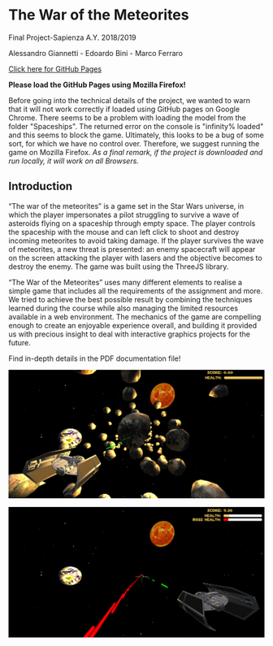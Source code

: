 # The War of the Meteorites
Final Project-Sapienza 
A.Y. 2018/2019


Alessandro Giannetti - Edoardo Bini - Marco Ferraro

[Click here for GitHub Pages](https://interactive-graphics-final-project.github.io/FinalProjectIG/)

**Please load the GitHub Pages using Mozilla Firefox!**

Before going into the technical details of the project, we wanted to warn that it will not work correctly if loaded using GitHub pages on Google Chrome.
There seems to be a problem with loading the model from the folder "Spaceships". The returned error on the console is "infinity% loaded" and this seems to block the game.
Ultimately, this looks to be a bug of some sort, for which we have no control over. Therefore, we suggest running the game on Mozilla Firefox.
*As a final remark, if the project is downloaded and run locally, it will work on all Browsers.*


## Introduction
“The war of the meteorites” is a game set in the Star Wars universe, in which the player impersonates a pilot struggling to survive a wave of asteroids flying on a spaceship through empty space.
The player controls the spaceship with the mouse and can left click to shoot and destroy incoming meteorites to avoid taking damage. If the player survives the wave of meteorites, a new threat is presented: an enemy spacecraft will appear on the screen attacking the player with lasers and the objective becomes to destroy the enemy.
The game was built using the ThreeJS library.


“The War of the Meteorites” uses many different elements to realise a simple game that includes all the requirements of the assignment and more.
We tried to achieve the best possible result by combining the techniques learned during the course while also managing the limited resources available in a web environment.
The mechanics of the game are compelling enough to create an enjoyable experience overall, and building it provided us with precious insight to deal with interactive graphics projects for the future.


Find in-depth details in the PDF documentation file!


![phase 1](https://github.com/interactive-graphics-final-project/FinalProjectIG/blob/master/images/2019-06-10%20(13).png)

![phase 2](https://github.com/interactive-graphics-final-project/FinalProjectIG/blob/master/images/2019-06-10%20(12).png)


